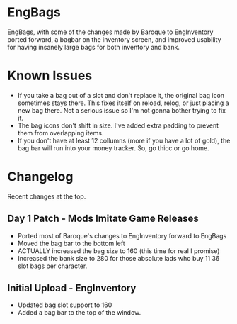 # EngBags
EngBags, with some of the changes made by Baroque to EngInventory ported forward, a bagbar on the inventory screen, and improved usability for having insanely large bags for both inventory and bank.

# Known Issues
- If you take a bag out of a slot and don't replace it, the original bag icon sometimes stays there. This fixes itself on reload, relog, or just placing a new bag there. Not a serious issue so I'm not gonna bother trying to fix it.
- The bag icons don't shift in size.  I've added extra padding to prevent them from overlapping items.
- If you don't have at least 12 collumns (more if you have a lot of gold), the bag bar will run into your money tracker. So, go thicc or go home.

# Changelog
Recent changes at the top.
## Day 1 Patch - Mods Imitate Game Releases
- Ported most of Baroque's changes to EngInventory forward to EngBags
- Moved the bag bar to the bottom left
- ACTUALLY increased the bag size to 160 (this time for real I promise)
- Increased the bank size to 280 for those absolute lads who buy 11 36 slot bags per character.
## Initial Upload - EngInventory
- Updated bag slot support to 160
- Added a bag bar to the top of the window.
